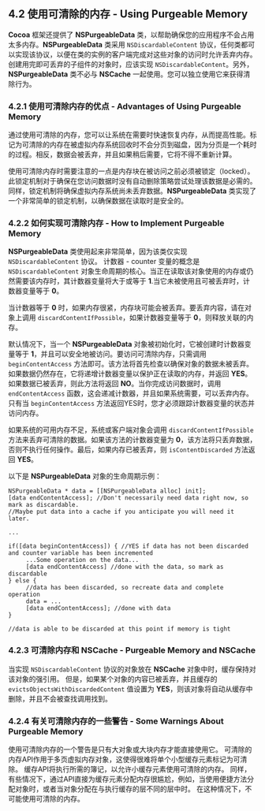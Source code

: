 ## 4.2 使用可清除的内存 - Using Purgeable Memory

**Cocoa** 框架还提供了 **NSPurgeableData** 类，以帮助确保您的应用程序不会占用太多内存。**NSPurgeableData** 类采用 `NSDiscardableContent` 协议，任何类都可以实现该协议，以便在类的实例的客户端完成对这些对象的访问时允许丢弃内存。创建用完即可丢弃的子组件的对象时，应该实现 `NSDiscardableContent`。另外，**NSPurgeableData** 类不必与 **NSCache** 一起使用。您可以独立使用它来获得清除行为。

### 4.2.1 使用可清除内存的优点 - Advantages of Using Purgeable Memory
通过使用可清除的内存，您可以让系统在需要时快速恢复内存，从而提高性能。标记为可清除的内存在被虚拟内存系统回收时不会分页到磁盘，因为分页是一个耗时的过程。相反，数据会被丢弃，并且如果稍后需要，它将不得不重新计算。

使用可清除内存时需要注意的一点是内存块在被访问之前必须被锁定（locked）。此锁定机制对于确保在您访问数据时没有自动删除策略尝试处理该数据是必需的。同样，锁定机制将确保虚拟内存系统尚未丢弃数据。**NSPurgeableData** 类实现了一个非常简单的锁定机制，以确保数据在读取时是安全的。

### 4.2.2 如何实现可清除内存 - How to Implement Purgeable Memory
**NSPurgeableData** 类使用起来非常简单，因为该类仅实现 `NSDiscardableContent` 协议。 计数器 - counter 变量的概念是 `NSDiscardableContent` 对象生命周期的核心。当正在读取该对象使用的内存或仍然需要该内存时，其计数器变量将大于或等于 **1**.当它未被使用且可被丢弃时，计数器变量等于 **0**。

当计数器等于 **0** 时，如果内存很紧，内存块可能会被丢弃。要丢弃内容，请在对象上调用 `discardContentIfPossible`，如果计数器变量等于 **0**，则释放关联的内存。

默认情况下，当一个 **NSPurgeableData** 对象被初始化时，它被创建时计数器变量等于 **1**，并且可以安全地被访问。要访问可清除内存，只需调用 `beginContentAccess` 方法即可。该方法将首先检查以确保对象的数据未被丢弃。如果数据仍然存在，它将递增计数器变量以保护正在读取的内存，并返回 **YES**。如果数据已被丢弃，则此方法将返回 **NO**。当你完成访问数据时，调用 `endContentAccess` 函数，这会递减计数器，并且如果系统需要，可以丢弃内存。只有当 `beginContentAccess` 方法返回YES时，您才必须跟踪计数器变量的状态并访问内存。

如果系统的可用内存不足，系统或客户端对象会调用 `discardContentIfPossible` 方法来丢弃可清除的数据。如果该方法的计数器变量为 **0**，该方法将只丢弃数据，否则不执行任何操作。最后，如果内存已被丢弃，则 `isContentDiscarded` 方法返回 **YES**。

以下是 **NSPurgeableData** 对象的生命周期示例：

```
NSPurgeableData * data = [[NSPurgeableData alloc] init];
[data endContentAccess]; //Don't necessarily need data right now, so mark as discardable.
//Maybe put data into a cache if you anticipate you will need it later.
 
...
 
if([data beginContentAccess]) { //YES if data has not been discarded and counter variable has been incremented
     ...Some operation on the data...
     [data endContentAccess] //done with the data, so mark as discardable
} else {
     //data has been discarded, so recreate data and complete operation
     data = ...
     [data endContentAccess]; //done with data
}
 
//data is able to be discarded at this point if memory is tight

```

### 4.2.3 可清除内存和 NSCache - Purgeable Memory and NSCache
当实现 `NSDiscardableContent` 协议的对象放在 **NSCache** 对象中时，缓存保持对该对象的强引用。 但是，如果某个对象的内容已被丢弃，并且缓存的 `evictsObjectsWithDiscardedContent` 值设置为 **YES**，则该对象将自动从缓存中删除，并且不会被查找调用找到。

### 4.2.4 有关可清除内存的一些警告 - Some Warnings About Purgeable Memory
使用可清除内存的一个警告是只有大对象或大块内存才能直接使用它。 可清除的内存API作用于多页虚拟内存对象，这使得很难将单个小型缓存元素标记为可清除。 缓存API将执行所需的簿记，以允许小缓存元素使用可清除的内存。 同样，有些情况下，通过API直接为缓存元素分配内存很尴尬，例如，当使用便捷方法分配对象时，或者当对象分配在与执行缓存的层不同的层中时。 在这种情况下，不可能使用可清除的内存。